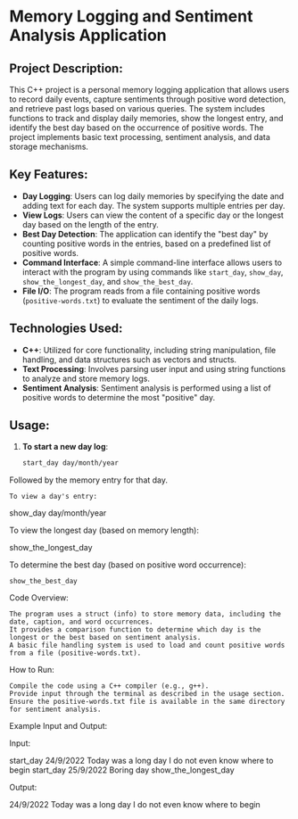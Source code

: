 # Memory Logging and Sentiment Analysis Application

## Project Description:
This C++ project is a personal memory logging application that allows users to record daily events, capture sentiments through positive word detection, and retrieve past logs based on various queries. The system includes functions to track and display daily memories, show the longest entry, and identify the best day based on the occurrence of positive words. The project implements basic text processing, sentiment analysis, and data storage mechanisms.

## Key Features:
- **Day Logging**: Users can log daily memories by specifying the date and adding text for each day. The system supports multiple entries per day.
- **View Logs**: Users can view the content of a specific day or the longest day based on the length of the entry.
- **Best Day Detection**: The application can identify the "best day" by counting positive words in the entries, based on a predefined list of positive words.
- **Command Interface**: A simple command-line interface allows users to interact with the program by using commands like `start_day`, `show_day`, `show_the_longest_day`, and `show_the_best_day`.
- **File I/O**: The program reads from a file containing positive words (`positive-words.txt`) to evaluate the sentiment of the daily logs.

## Technologies Used:
- **C++**: Utilized for core functionality, including string manipulation, file handling, and data structures such as vectors and structs.
- **Text Processing**: Involves parsing user input and using string functions to analyze and store memory logs.
- **Sentiment Analysis**: Sentiment analysis is performed using a list of positive words to determine the most "positive" day.

## Usage:
1. **To start a new day log**:
   ```bash
   start_day day/month/year

Followed by the memory entry for that day.

    To view a day's entry:

show_day day/month/year

To view the longest day (based on memory length):

show_the_longest_day

To determine the best day (based on positive word occurrence):

    show_the_best_day

Code Overview:

    The program uses a struct (info) to store memory data, including the date, caption, and word occurrences.
    It provides a comparison function to determine which day is the longest or the best based on sentiment analysis.
    A basic file handling system is used to load and count positive words from a file (positive-words.txt).

How to Run:

    Compile the code using a C++ compiler (e.g., g++).
    Provide input through the terminal as described in the usage section.
    Ensure the positive-words.txt file is available in the same directory for sentiment analysis.

Example Input and Output:

Input:

start_day 24/9/2022
Today was a long day I do not even know where to begin
start_day 25/9/2022
Boring day
show_the_longest_day

Output:

24/9/2022
Today was a long day I do not even know where to begin